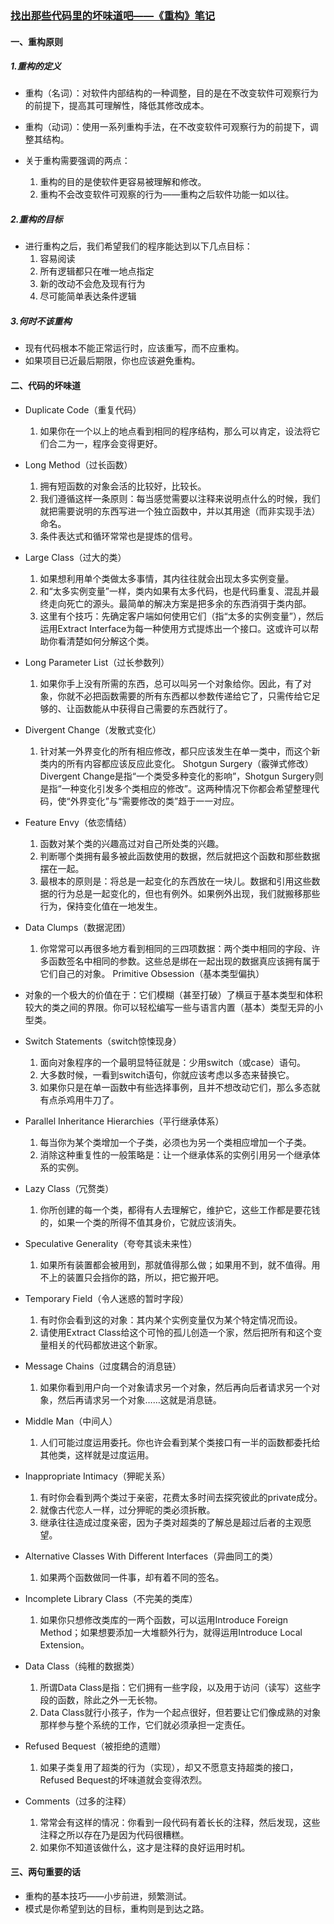 ### [找出那些代码里的坏味道吧——《重构》笔记](http://www.jianshu.com/p/2a0f1eb0b94e)

#### 一、重构原则
##### 1.重构的定义
* 重构（名词）：对软件内部结构的一种调整，目的是在不改变软件可观察行为的前提下，提高其可理解性，降低其修改成本。

* 重构（动词）：使用一系列重构手法，在不改变软件可观察行为的前提下，调整其结构。

* 关于重构需要强调的两点： 
	1. 重构的目的是使软件更容易被理解和修改。
	2. 重构不会改变软件可观察的行为——重构之后软件功能一如以往。

##### 2.重构的目标
* 进行重构之后，我们希望我们的程序能达到以下几点目标：
	1. 容易阅读
	2. 所有逻辑都只在唯一地点指定
	3. 新的改动不会危及现有行为
	4. 尽可能简单表达条件逻辑
	
##### 3.何时不该重构
* 现有代码根本不能正常运行时，应该重写，而不应重构。
* 如果项目已近最后期限，你也应该避免重构。

#### 二、代码的坏味道
* Duplicate Code（重复代码）
	1. 如果你在一个以上的地点看到相同的程序结构，那么可以肯定，设法将它们合二为一，程序会变得更好。

* Long Method（过长函数）
	1. 拥有短函数的对象会活的比较好，比较长。
	2. 我们遵循这样一条原则：每当感觉需要以注释来说明点什么的时候，我们就把需要说明的东西写进一个独立函数中，并以其用途（而非实现手法）命名。
	3. 条件表达式和循环常常也是提炼的信号。

* Large Class（过大的类）
	1. 如果想利用单个类做太多事情，其内往往就会出现太多实例变量。
	2. 和“太多实例变量”一样，类内如果有太多代码，也是代码重复、混乱并最终走向死亡的源头。最简单的解决方案是把多余的东西消弭于类内部。
	3. 这里有个技巧：先确定客户端如何使用它们（指“太多的实例变量”），然后运用Extract Interface为每一种使用方式提炼出一个接口。这或许可以帮助你看清楚如何分解这个类。
	
* Long Parameter List（过长参数列）
	1. 如果你手上没有所需的东西，总可以叫另一个对象给你。因此，有了对象，你就不必把函数需要的所有东西都以参数传递给它了，只需传给它足够的、让函数能从中获得自己需要的东西就行了。

* Divergent Change（发散式变化）
	1. 针对某一外界变化的所有相应修改，都只应该发生在单一类中，而这个新类内的所有内容都应该反应此变化。
Shotgun Surgery（霰弹式修改）
Divergent Change是指“一个类受多种变化的影响”，Shotgun Surgery则是指“一种变化引发多个类相应的修改”。这两种情况下你都会希望整理代码，使“外界变化”与“需要修改的类”趋于一一对应。

* Feature Envy（依恋情结）
	1. 函数对某个类的兴趣高过对自己所处类的兴趣。
	2. 判断哪个类拥有最多被此函数使用的数据，然后就把这个函数和那些数据摆在一起。
	3. 最根本的原则是：将总是一起变化的东西放在一块儿。数据和引用这些数据的行为总是一起变化的，但也有例外。如果例外出现，我们就搬移那些行为，保持变化值在一地发生。
	
* Data Clumps（数据泥团）
	1. 你常常可以再很多地方看到相同的三四项数据：两个类中相同的字段、许多函数签名中相同的参数。这些总是绑在一起出现的数据真应该拥有属于它们自己的对象。
Primitive Obsession（基本类型偏执）

* 对象的一个极大的价值在于：它们模糊（甚至打破）了横亘于基本类型和体积较大的类之间的界限。你可以轻松编写一些与语言内置（基本）类型无异的小型类。

* Switch Statements（switch惊悚现身）
	1. 面向对象程序的一个最明显特征就是：少用switch（或case）语句。
	2. 大多数时候，一看到switch语句，你就应该考虑以多态来替换它。
	3. 如果你只是在单一函数中有些选择事例，且并不想改动它们，那么多态就有点杀鸡用牛刀了。

* Parallel Inheritance Hierarchies（平行继承体系）
	1. 每当你为某个类增加一个子类，必须也为另一个类相应增加一个子类。
	2. 消除这种重复性的一般策略是：让一个继承体系的实例引用另一个继承体系的实例。

* Lazy Class（冗赘类）
	1. 你所创建的每一个类，都得有人去理解它，维护它，这些工作都是要花钱的，如果一个类的所得不值其身价，它就应该消失。
	
* Speculative Generality（夸夸其谈未来性）
	1. 如果所有装置都会被用到，那就值得那么做；如果用不到，就不值得。用不上的装置只会挡你的路，所以，把它搬开吧。

* Temporary Field（令人迷惑的暂时字段）
	1. 有时你会看到这的对象：其内某个实例变量仅为某个特定情况而设。
	2. 请使用Extract Class给这个可怜的孤儿创造一个家，然后把所有和这个变量相关的代码都放进这个新家。

* Message Chains（过度耦合的消息链）
	1. 如果你看到用户向一个对象请求另一个对象，然后再向后者请求另一个对象，然后再请求另一个对象……这就是消息链。

* Middle Man（中间人）
	1. 人们可能过度运用委托。你也许会看到某个类接口有一半的函数都委托给其他类，这样就是过度运用。

* Inappropriate Intimacy（狎昵关系）
	1. 有时你会看到两个类过于亲密，花费太多时间去探究彼此的private成分。
	2. 就像古代恋人一样，过分狎昵的类必须拆散。
	3. 继承往往造成过度亲密，因为子类对超类的了解总是超过后者的主观愿望。

* Alternative Classes With Different Interfaces（异曲同工的类）
	1. 如果两个函数做同一件事，却有着不同的签名。

* Incomplete Library Class（不完美的类库）
	1. 如果你只想修改类库的一两个函数，可以运用Introduce Foreign Method；如果想要添加一大堆额外行为，就得运用Introduce Local Extension。

* Data Class（纯稚的数据类）
	1. 所谓Data Class是指：它们拥有一些字段，以及用于访问（读写）这些字段的函数，除此之外一无长物。
	2. Data Class就行小孩子，作为一个起点很好，但若要让它们像成熟的对象那样参与整个系统的工作，它们就必须承担一定责任。

* Refused Bequest（被拒绝的遗赠）
	1. 如果子类复用了超类的行为（实现），却又不愿意支持超类的接口，Refused Bequest的坏味道就会变得浓烈。

* Comments（过多的注释）
	1. 常常会有这样的情况：你看到一段代码有着长长的注释，然后发现，这些注释之所以存在乃是因为代码很糟糕。
	2. 如果你不知道该做什么，这才是注释的良好运用时机。

#### 三、两句重要的话
* 重构的基本技巧——小步前进，频繁测试。
* 模式是你希望到达的目标，重构则是到达之路。



